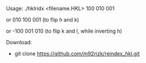 Usage: ./hklridx <filename.HKL> 100 010 001 

 or 010 100 001 (to flip h and k)
 
 or -100 001 010 (to flip k and l, while inverting h)



Download:
- git clone https://github.com/m92rizk/reindex_hkl.git
